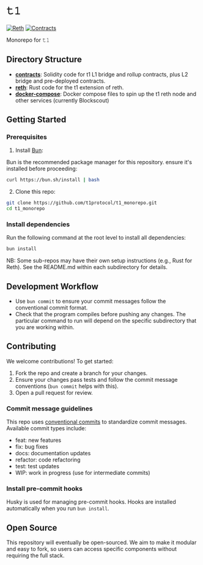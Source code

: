 # 𝚝𝟷
[![Reth](https://github.com/t1protocol/t1/actions/workflows/reth.yml/badge.svg?branch=develop)](https://github.com/t1protocol/t1/actions/workflows/reth.yml)
[![Contracts](https://github.com/t1protocol/t1/actions/workflows/contracts.yml/badge.svg?branch=develop)](https://github.com/t1protocol/t1/actions/workflows/contracts.yml)

Monorepo for 𝚝𝟷

## Directory Structure

- **[contracts](./contracts/)**: Solidity code for t1 L1 bridge and rollup contracts, plus L2 bridge and pre-deployed contracts.
- **[reth](./reth/)**: Rust code for the t1 extension of reth.
- **[docker-compose](./docker-compose/)**: Docker compose files to spin up the t1 reth node and other services (currently Blockscout)

## Getting Started

### Prerequisites

1. Install [Bun](https://bun.sh/):

Bun is the recommended package manager for this repository. ensure it's installed before proceeding:

```bash
curl https://bun.sh/install | bash
```

2. Clone this repo:

```bash
git clone https://github.com/t1protocol/t1_monorepo.git
cd t1_monorepo
```

### Install dependencies

Run the following command at the root level to install all dependencies:

```bash
bun install
```

NB: Some sub-repos may have their own setup instructions (e.g., Rust for Reth). See the README.md within each subdirectory for details.

## Development Workflow

* Use `bun commit` to ensure your commit messages follow the conventional commit format.
* Check that the program compiles before pushing any changes. The particular command to run will depend on the specific subdirectory that you are working within.

## Contributing

We welcome contributions! To get started:

1. Fork the repo and create a branch for your changes.
2. Ensure your changes pass tests and follow the commit message conventions (`bun commit` helps with this).
3. Open a pull request for review.

### Commit message guidelines

This repo uses [conventional commits](https://www.conventionalcommits.org/en/v1.0.0/) to standardize commit messages. Available commit types include:

* feat: new features
* fix: bug fixes
* docs: documentation updates
* refactor: code refactoring
* test: test updates
* WIP: work in progress (use for intermediate commits)

### Install pre-commit hooks

Husky is used for managing pre-commit hooks. Hooks are installed automatically when you run `bun install`.

## Open Source

This repository will eventually be open-sourced. We aim to make it modular and easy to fork, so users can access specific components without requiring the full stack.
